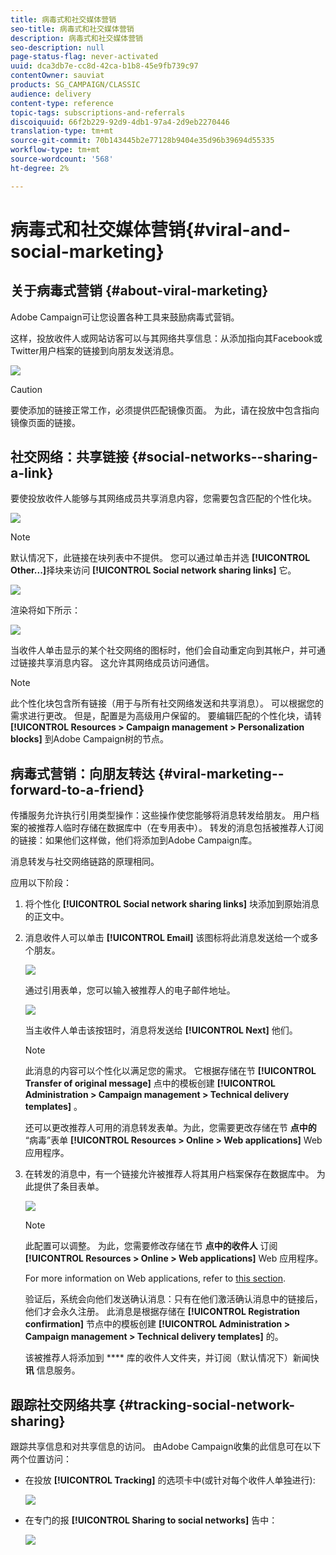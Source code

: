 ```yaml
---
title: 病毒式和社交媒体营销
seo-title: 病毒式和社交媒体营销
description: 病毒式和社交媒体营销
seo-description: null
page-status-flag: never-activated
uuid: dca3db7e-cc8d-42ca-b1b8-45e9fb739c97
contentOwner: sauviat
products: SG_CAMPAIGN/CLASSIC
audience: delivery
content-type: reference
topic-tags: subscriptions-and-referrals
discoiquuid: 66f2b229-92d9-4db1-97a4-2d9eb2270446
translation-type: tm+mt
source-git-commit: 70b143445b2e77128b9404e35d96b39694d55335
workflow-type: tm+mt
source-wordcount: '568'
ht-degree: 2%

---
```



# 病毒式和社交媒体营销{#viral-and-social-marketing}

## 关于病毒式营销 {#about-viral-marketing}

Adobe Campaign可让您设置各种工具来鼓励病毒式营销。

这样，投放收件人或网站访客可以与其网络共享信息：从添加指向其Facebook或Twitter用户档案的链接到向朋友发送消息。

![](assets/s_ncs_user_viral_icons.png)

>[!CAUTION]
>
>要使添加的链接正常工作，必须提供匹配镜像页面。 为此，请在投放中包含指向镜像页面的链接。

## 社交网络：共享链接 {#social-networks--sharing-a-link}

要使投放收件人能够与其网络成员共享消息内容，您需要包含匹配的个性化块。

![](assets/s_ncs_user_viral_add_link.png)

>[!NOTE]
>
>默认情况下，此链接在块列表中不提供。 您可以通过单击并选 **[!UICONTROL Other...]**&#x200B;择块来访问 **[!UICONTROL Social network sharing links]** 它。

![](assets/s_ncs_user_viral_add_link_via_others.png)

渲染将如下所示：

![](assets/s_ncs_user_viral_add_link_rendering.png)

当收件人单击显示的某个社交网络的图标时，他们会自动重定向到其帐户，并可通过链接共享消息内容。 这允许其网络成员访问通信。

>[!NOTE]
>
>此个性化块包含所有链接（用于与所有社交网络发送和共享消息）。 可以根据您的需求进行更改。 但是，配置是为高级用户保留的。 要编辑匹配的个性化块，请转 **[!UICONTROL Resources > Campaign management > Personalization blocks]** 到Adobe Campaign树的节点。

## 病毒式营销：向朋友转达 {#viral-marketing--forward-to-a-friend}

传播服务允许执行引用类型操作：这些操作使您能够将消息转发给朋友。 用户档案的被推荐人临时存储在数据库中（在专用表中）。 转发的消息包括被推荐人订阅的链接：如果他们这样做，他们将添加到Adobe Campaign库。

消息转发与社交网络链路的原理相同。

应用以下阶段：

1. 将个性化 **[!UICONTROL Social network sharing links]** 块添加到原始消息的正文中。
1. 消息收件人可以单击 **[!UICONTROL Email]** 该图标将此消息发送给一个或多个朋友。

   ![](assets/s_ncs_user_viral_email_link.png)

   通过引用表单，您可以输入被推荐人的电子邮件地址。

   ![](assets/s_ncs_user_viral_email_msg.png)

   当主收件人单击该按钮时，消息将发送给 **[!UICONTROL Next]** 他们。

   >[!NOTE]
   >
   >此消息的内容可以个性化以满足您的需求。 它根据存储在节 **[!UICONTROL Transfer of original message]** 点中的模板创建 **[!UICONTROL Administration > Campaign management > Technical delivery templates]** 。
   >
   >还可以更改推荐人可用的消息转发表单。为此，您需要更改存储在节 **点中的** “病毒”表单 **[!UICONTROL Resources > Online > Web applications]** Web 应用程序。

1. 在转发的消息中，有一个链接允许被推荐人将其用户档案保存在数据库中。 为此提供了条目表单。

   ![](assets/s_ncs_user_viral_create_account_form.png)

   >[!NOTE]
   >
   >此配置可以调整。 为此，您需要修改存储在节 **点中的收件人** 订阅 **[!UICONTROL Resources > Online > Web applications]** Web 应用程序。
   >
   >For more information on Web applications, refer to [this section](../../web/using/about-web-applications.md).

   验证后，系统会向他们发送确认消息：只有在他们激活确认消息中的链接后，他们才会永久注册。 此消息是根据存储在 **[!UICONTROL Registration confirmation]** 节点中的模板创建 **[!UICONTROL Administration > Campaign management > Technical delivery templates]** 的。

   该被推荐人将添加到 **** 库的收件人文件夹，并订阅（默认情况下）新闻快 **讯** 信息服务。

## 跟踪社交网络共享 {#tracking-social-network-sharing}

跟踪共享信息和对共享信息的访问。 由Adobe Campaign收集的此信息可在以下两个位置访问：

* 在投放 **[!UICONTROL Tracking]** 的选项卡中(或针对每个收件人单独进行):

   ![](assets/s_ncs_user_network_del_tracking_tab.png)

* 在专门的报 **[!UICONTROL Sharing to social networks]** 告中：

   ![](assets/s_ncs_user_viral_report.png)

